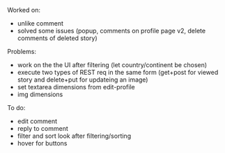 Worked on:
- unlike comment
- solved some issues (popup, comments on profile page v2, delete comments of deleted story)


Problems:
- work on the the UI after filtering (let country/continent be chosen)
- execute two types of REST req in the same form (get+post for viewed story and delete+put for updateing an image)
- set textarea dimensions from edit-profile
- img dimensions

To do:
- edit comment
- reply to comment
- filter and sort look after filtering/sorting
- hover for buttons
